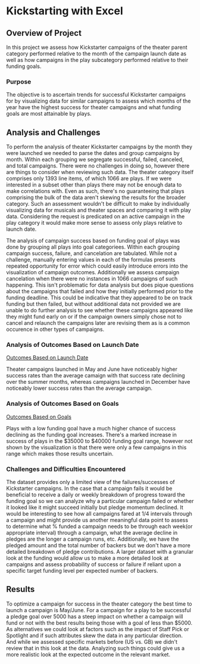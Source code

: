 # Kickstarting with Excel

## Overview of Project

In this project we assess how Kickstarter campaigns of the theater parent category performed relative to the month of the campaign launch date as well as how campaigns in the play subcategory performed relative to their funding goals.

### Purpose

The objective is to ascertain trends for successful Kickstarter campaigns for by visualizing data for similar campaigns to assess which months of the year have the highest success for theater campaigns and what funding goals are most attainable by plays.

## Analysis and Challenges

To perform the analysis of theater Kickstarter campaigns by the month they were launched we needed to parse the dates and group campaigns by month. Within each grouping we segregate successful, failed, canceled, and total campaigns. There were no challenges in doing so, however there are things to consider when reviewing such data. The theater category itself comprises only 1393 line items, of which 1066 are plays. If we were interested in a subset other than plays there may not be enough data to make correlations with. Even as such, there's no guaranteeing that plays comprising the bulk of the data aren't skewing the results for the broader category. Such an assessment wouldn't be difficult to make by individually visualizing data for musicals and theater spaces and comparing it with play data. Considering the request is predicated on an active campaign in the play category it would make more sense to assess only plays relative to launch date. 

The analysis of campaign success based on funding goal of plays was done by grouping all plays into goal categoriees. Within each grouping campaign success, failure, and cancelation are tabulated. While not a challenge, manually entering values in each of the formulas presents repeated opportunity for error which could easily introduce errors into the visualization of campaign outcomes. Additionally we assess campaign cancelation when there were no instances in 1066 campaigns of such happening. This isn't problematic for data analysis but does pique questions about the campaigns that failed and how they initially performed prior to the funding deadline. This could be indicative that they appeared to be on track funding but then failed, but without additional data not provided we are unable to do further analysis to see whether these campaigns appeared like they might fund early on or if the campaign owners simply chose not to cancel and relaunch the campaigns later are revising them as is a common occurence in other types of campaigns.

### Analysis of Outcomes Based on Launch Date

[Outcomes Based on Launch Date](Resources/Theater_Outcomes_vs_Launch.png)

Theater campaigns launched in May and June have noticeably higher success rates than the average camaign with that success rate declining over the summer months, whereas campaigns launched in December have noticeably lower success rates than the average campaign.

### Analysis of Outcomes Based on Goals

[Outcomes Based on Goals](Resources/Outcomes_vs_Goals.png)

Plays with a low funding goal have a much higher chance of success declining as the funding goal increases. There's a marked increase in success of plays in the $35000 to $40000 funding goal range, however not shown by the visualization is that there were only a few campaigns in this range which makes those results uncertain. 

### Challenges and Difficulties Encountered

The dataset provides only a limited view of the failures/successes of Kickstarter campaigns. In the case that a campaign fails it would be beneficial to receive a daily or weekly breakdown of progress toward the funding goal so we can analyze why a particular campaign failed or whether it looked like it might succeed initially but pledge momentum declined. It would be interesting to see how all campaigns fared at 1/4 intervals through a campaign and might provide us another meaningful data point to assess to determine what % funded a campaign needs to be through each week(or appropriate interval) through a campaign, what the average decline in pledges are the longer a campaign runs, etc. Additionally, we have the pledged amount and the total number of backers but we don't have a more detailed breakdown of pledge contributions. A larger dataset with a granular look at the funding would allow us to make a more detailed look at campaigns and assess probability of success or failure if reliant upon a specific target funding level per expected number of backers.

## Results

To optimize a campaign for success in the theater category the best time to launch a campaign is May/June. For a campaign for a play to be successful a pledge goal over 5000 has a steep impact on whether a campaign will fund or not with the best results being those with a goal of less than $5000. As alternatives we could look at factors such as the impact of Staff Pick or Spotlight and if such attributes skew the data in any particular direction. And while we assessed specific markets before (US vs. GB) we didn't review that in this look at the data. Analyzing such things could give us a more realistic look at the expected outcome in the relevant market.
